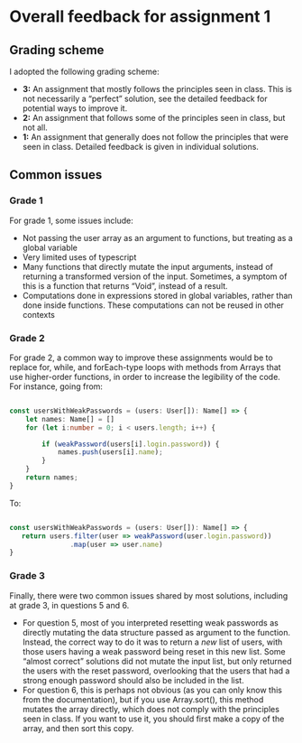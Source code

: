 # Overall feedback for assignment 1

## Grading scheme

I adopted the following grading scheme:

- **3:** An assignment that mostly follows the principles seen in class. This is not necessarily a “perfect” solution, see the detailed feedback for potential ways to improve it.
- **2:** An assignment that follows some of the principles seen in class, but not all. 
- **1:** An assignment that generally does not follow the principles that were seen in class. Detailed feedback is given in individual solutions.

## Common issues

### Grade 1

For grade 1, some issues include:

- Not passing the user array as an argument to functions, but treating as a global variable
- Very limited uses of typescript
- Many functions that directly mutate the input arguments, instead of returning a transformed version of the input. Sometimes, a symptom of this is a function that returns “Void”, instead of a result.
- Computations done in expressions stored in global variables, rather than done inside functions. These computations can not be reused in other contexts

### Grade 2

For grade 2, a common way to improve these assignments would be to replace for, while, and forEach-type loops with methods from Arrays that use higher-order functions, in order to increase the legibility of the code. For instance, going from:

```typescript

const usersWithWeakPasswords = (users: User[]): Name[] => {
    let names: Name[] = []
    for (let i:number = 0; i < users.length; i++) {

        if (weakPassword(users[i].login.password)) {
            names.push(users[i].name);
        }
    }
    return names;
}
```

To:
 
 ```typescript
 
const usersWithWeakPasswords = (users: User[]): Name[] => {
    return users.filter(user => weakPassword(user.login.password))
                .map(user => user.name)
}
```


### Grade 3

Finally, there were two common issues shared by most solutions, including at grade 3, in questions 5 and 6.

- For question 5, most of you interpreted resetting weak passwords as directly mutating the data structure passed as argument to the function. Instead, the correct way to do it was to return a *new* list of users, with those users having a weak password being reset in this new list. Some “almost correct” solutions did not mutate the input list, but only returned the users with the reset password, overlooking that the users that had a strong enough password should also be included in the list.
- For question 6, this is perhaps not obvious (as you can only know this from the documentation), but if you use Array.sort(), this method mutates the array directly, which does not comply with the principles seen in class. If you want to use it, you should first make a copy of the array, and then sort this copy.
